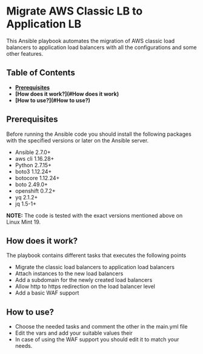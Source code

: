 Migrate AWS Classic LB to Application LB
=========================================

This Ansible playbook automates the migration of AWS classic load balancers to application load balancers with all the configurations and some other features.


## Table of Contents
* **[Prerequisites](#Prerequisites)**
* **[How does it work?](#How does it work)**
* **[How to use?](#How to use?)**

## Prerequisites
Before running the Ansible code you should install the following packages with the specified versions or later on the Ansible server.

* Ansible 2.7.0+
* aws cli 1.16.28+
* Python 2.7.15+
* boto3 1.12.24+
* botocore 1.12.24+
* boto 2.49.0+
* openshift 0.7.2+
* yq 2.1.2+
* jq 1.5-1+

**NOTE:** The code is tested with the exact versions mentioned above on Linux Mint 19.

## How does it work?

The playbook contains different tasks that executes the following points

* Migrate the classic load balancers to application load balancers
* Attach instances to the new load balancers
* Add a subdomain for the newly created load balancers
* Allow http to https redirection on the load balancer level
* Add a basic WAF support

## How to use?

* Choose the needed tasks and comment the other in the main.yml file
* Edit the vars and add your suitable values their
* In case of using the WAF support you should edit it to match your needs.
